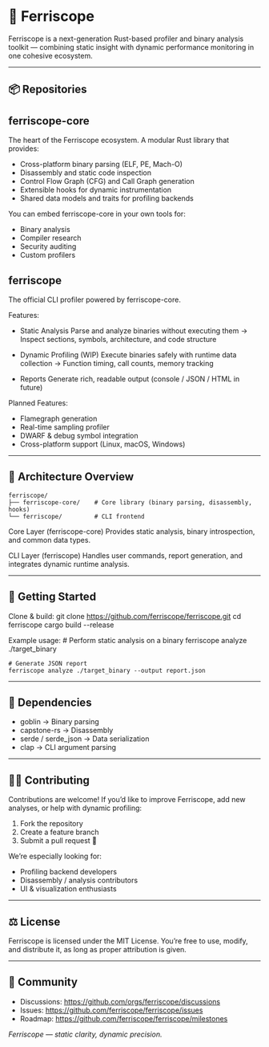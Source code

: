 🦀 Ferriscope
==============

Ferriscope is a next-generation Rust-based profiler and binary analysis toolkit — combining static insight with dynamic performance monitoring in one cohesive ecosystem.

------------------------------------------------------------
📦 Repositories
------------------------------------------------------------

ferriscope-core
----------------
The heart of the Ferriscope ecosystem.
A modular Rust library that provides:
- Cross-platform binary parsing (ELF, PE, Mach-O)
- Disassembly and static code inspection
- Control Flow Graph (CFG) and Call Graph generation
- Extensible hooks for dynamic instrumentation
- Shared data models and traits for profiling backends

You can embed ferriscope-core in your own tools for:
- Binary analysis
- Compiler research
- Security auditing
- Custom profilers


ferriscope
----------
The official CLI profiler powered by ferriscope-core.

Features:
- Static Analysis
  Parse and analyze binaries without executing them
  → Inspect sections, symbols, architecture, and code structure

- Dynamic Profiling (WIP)
  Execute binaries safely with runtime data collection
  → Function timing, call counts, memory tracking

- Reports
  Generate rich, readable output (console / JSON / HTML in future)

Planned Features:
- Flamegraph generation
- Real-time sampling profiler
- DWARF & debug symbol integration
- Cross-platform support (Linux, macOS, Windows)

------------------------------------------------------------
🧩 Architecture Overview
------------------------------------------------------------
```
ferriscope/
├── ferriscope-core/    # Core library (binary parsing, disassembly, hooks)
└── ferriscope/         # CLI frontend
```
Core Layer (ferriscope-core)
    Provides static analysis, binary introspection, and common data types.

CLI Layer (ferriscope)
    Handles user commands, report generation, and integrates dynamic runtime analysis.

------------------------------------------------------------
🚀 Getting Started
------------------------------------------------------------

Clone & build:
    git clone https://github.com/ferriscope/ferriscope.git
    cd ferriscope
    cargo build --release

Example usage:
    # Perform static analysis on a binary
    ferriscope analyze ./target_binary

    # Generate JSON report
    ferriscope analyze ./target_binary --output report.json

------------------------------------------------------------
🧱 Dependencies
------------------------------------------------------------

- goblin → Binary parsing
- capstone-rs → Disassembly
- serde / serde_json → Data serialization
- clap → CLI argument parsing

------------------------------------------------------------
🧑‍💻 Contributing
------------------------------------------------------------

Contributions are welcome!
If you’d like to improve Ferriscope, add new analyses, or help with dynamic profiling:
1. Fork the repository
2. Create a feature branch
3. Submit a pull request 🚀

We’re especially looking for:
- Profiling backend developers
- Disassembly / analysis contributors
- UI & visualization enthusiasts

------------------------------------------------------------
⚖️ License
------------------------------------------------------------

Ferriscope is licensed under the MIT License.
You’re free to use, modify, and distribute it, as long as proper attribution is given.

------------------------------------------------------------
💬 Community
------------------------------------------------------------

- Discussions: https://github.com/orgs/ferriscope/discussions
- Issues: https://github.com/ferriscope/ferriscope/issues
- Roadmap: https://github.com/ferriscope/ferriscope/milestones


_Ferriscope — static clarity, dynamic precision._
